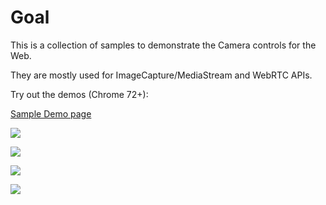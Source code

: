 # Goal


This is a collection of samples to demonstrate the Camera controls for the Web.

They are mostly used for ImageCapture/MediaStream and WebRTC APIs.


Try out the demos (Chrome 72+):

[Sample Demo page](https://christurnbull.github.io/WebCamera/samples/)

![](exposureDemo.gif)

![](focusDistance.gif)


![](cameraWebapp.gif)

![](panTilt.gif)
